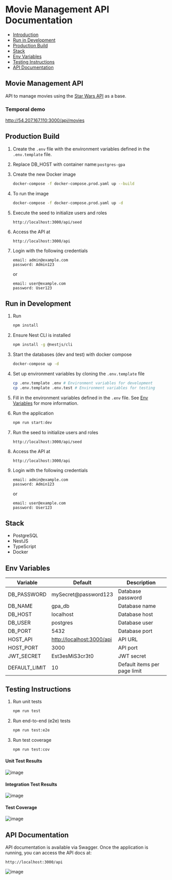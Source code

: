 # Movie Management API Documentation

- [Introduction](#movie-management-api)
- [Run in Development](#run-in-development)
- [Production Build](#production-build)
- [Stack](#stack)
- [Env Variables](#env-variables)
- [Testing Instructions](#testing-instructions)
- [API Documentation](#api-documentation)

## Movie Management API

API to manage movies using the [Star Wars API](https://swapi.dev/) as a base.

### Temporal demo
http://54.207.167.110:3000/api/movies

## Production Build

1. Create the `.env` file with the environment variables defined in the `.env.template` file.
2. Replace DB_HOST with container name:`postgres-gpa`
2. Create the new Docker image

    ```bash
    docker-compose -f docker-compose.prod.yaml up --build
    ```

3. To run the image

    ```bash
    docker-compose -f docker-compose.prod.yaml up -d
    ```
4. Execute the seed to initialize users and roles
    ```http
    http://localhost:3000/api/seed
    ```
5. Access the API at
    ```http
    http://localhost:3000/api
    ```
6. Login with the following credentials
    ```
    email: admin@example.com
    password: Admin123
    ```
   or
    ```
    email: user@example.com
    password: User123
    ```


## Run in Development

1. Run

    ```bash
    npm install
    ```

2. Ensure Nest CLI is installed

    ```bash
    npm install -g @nestjs/cli
    ```

3. Start the databases (dev and test) with docker compose

    ```bash
    docker-compose up -d
    ```

4. Set up environment variables by cloning the `.env.template` file

    ```bash
    cp .env.template .env # Environment variables for development
    cp .env.template .env.test # Environment variables for testing
    ```

5. Fill in the environment variables defined in the `.env` file. See [Env Variables](#env-variables) for more information.
6. Run the application

    ```bash
    npm run start:dev
    ```

7. Run the seed to initialize users and roles

    ```http
    http://localhost:3000/api/seed
    ```
8. Access the API at
    ```http
    http://localhost:3000/api
    ```
9. Login with the following credentials
    ```
    email: admin@example.com
    password: Admin123
    ```
    or
    ```
    email: user@example.com
    password: User123
    ```
## Stack

- PostgreSQL
- NestJS
- TypeScript
- Docker

## Env Variables

| Variable       | Default                                                | Description                  |
| -------------- | ------------------------------------------------------ | ---------------------------- |
| DB\_PASSWORD   | mySecret\@password123                                  | Database password            |
| DB\_NAME       | gpa\_db                                                | Database name                |
| DB\_HOST       | localhost                                              | Database host                |
| DB\_USER       | postgres                                               | Database user                |
| DB\_PORT       | 5432                                                   | Database port                |
| HOST\_API      | [http://localhost:3000/api](http://localhost:3000/api) | API URL                      |
| HOST\_PORT     | 3000                                                   | API port                     |
| JWT\_SECRET    | Est3esMiS3cr3t0                                        | JWT secret                   |
| DEFAULT\_LIMIT | 10                                                     | Default items per page limit |

## Testing Instructions

1. Run unit tests

    ```bash
    npm run test
    ```

2. Run end-to-end (e2e) tests

    ```bash
    npm run test:e2e
    ```

3. Run test coverage

    ```bash
    npm run test:cov
    ```
#### Unit Test Results
![image](https://github.com/user-attachments/assets/f8c9bf6d-9ca1-41f3-a37a-ba8450a3a3a0)
#### Integration Test Results
![image](https://github.com/user-attachments/assets/417080f8-5e86-474a-b648-81d5c3c3d049)
#### Test Coverage
![image](https://github.com/user-attachments/assets/9353a15d-f22a-4d04-8204-6e6184cd3f4e)



## API Documentation

API documentation is available via Swagger. Once the application is running, you can access the API docs at:

```http
http://localhost:3000/api
```

![image](https://github.com/user-attachments/assets/0d6e01d5-3ca6-4741-8946-303447b331c5)


